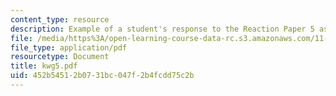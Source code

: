 ```yaml
---
content_type: resource
description: Example of a student's response to the Reaction Paper 5 assignment.
file: /media/https%3A/open-learning-course-data-rc.s3.amazonaws.com/11-368-environmental-justice-fall-2004/452b54512b0731bc047f2b4fcdd75c2b_kwg5.pdf
file_type: application/pdf
resourcetype: Document
title: kwg5.pdf
uid: 452b5451-2b07-31bc-047f-2b4fcdd75c2b
---
```

